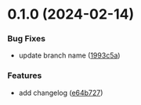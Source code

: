 # 0.1.0 (2024-02-14)


### Bug Fixes

* update branch name ([1993c5a](https://github.com/jehargdemo2/greetings-ci/commit/1993c5a4eb9d0d1520a2631595eeed1f053c9341))


### Features

* add changelog ([e64b727](https://github.com/jehargdemo2/greetings-ci/commit/e64b727bdeac638e08d0ad6ae40487cd1293c267))



